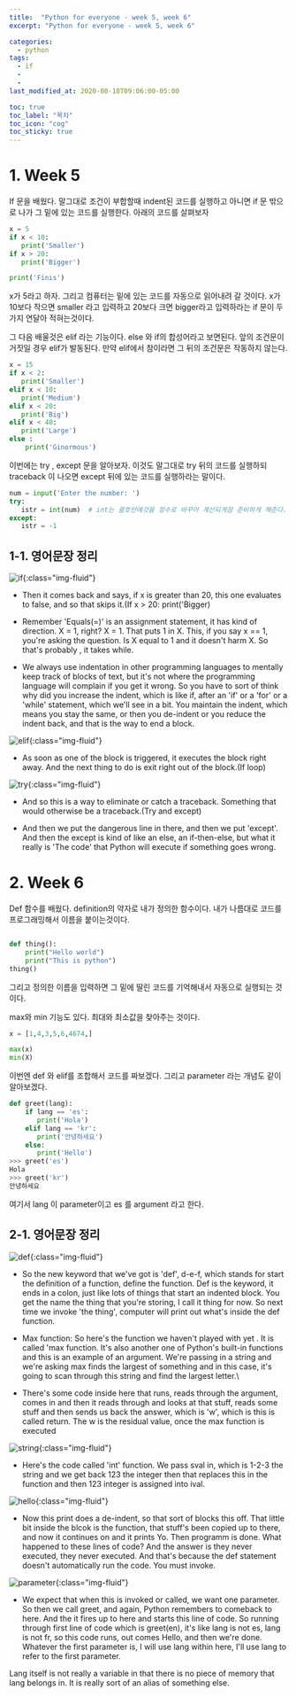 ```yaml
---
title:  "Python for everyone - week 5, week 6"
excerpt: "Python for everyone - week 5, week 6"

categories:
  - python
tags:
  - if
  - 
  - 
last_modified_at: 2020-08-18T09:06:00-05:00

toc: true
toc_label: "목차"
toc_icon: "cog"
toc_sticky: true
---
```


# 1. Week 5

If 문을 배웠다. 말그대로 조건이 부합할때 indent된 코드를 실행하고 아니면 if 문 밖으로 나가 그 밑에 있는 코드를 실행한다. 아래의 코드를 살펴보자 

```python
x = 5 
if x < 10:
   print('Smaller')
if x > 20:
   print('Bigger')

print('Finis')
```

x가 5라고 하자. 그리고 컴퓨터는 밑에 있는 코드를 자동으로 읽어내려 갈 것이다. x가 10보다 작으면 smaller 라고 입력하고 20보다 크면 bigger라고 입력하라는 if 문이 두가지 연달아 적혀는것이다.  

그 다음 배울것은 elif 라는 기능이다. else 와 if의 합성어라고 보면된다. 앞의 조건문이 거짓일 경우 elif가 발동된다. 만약 elif에서 참이라면 그 뒤의 조건문은 작동하지 않는다. 

```python
x = 15
if x < 2:
   print('Smaller')
elif x < 10:
   print('Medium')
elif x < 20:
   print('Big')
elif x < 40:
   print('Large')
else :
    print('Ginormous')

```

이번에는 try , except 문을 알아보자. 이것도 말그대로 try 뒤의 코드를 실행하되 traceback 이 나오면 except 뒤에 있는 코드를 실행하라는 말이다. 

```python
num = input('Enter the number: ')
try:
   istr = int(num)  # int는 괄호안에것을 정수로 바꾸어 계산되게끔 준비하게 해준다. 
except:
   istr = -1

```

## 1-1. 영어문장 정리

![if](https://yeonghunko.github.io/assets/img/coursera-python/if.png){:class="img-fluid"}

- Then it comes back and says, if x is greater than 20, this one evaluates to false, and so that skips it.(If x > 20: print('Bigger)

- Remember 'Equals(=)' is an assignment statement, it has kind of direction. X = 1, right? X = 1. That puts 1 in X. This, if you say x == 1, you're asking the question. Is X equal to 1 and it doesn't harm X. So that's probably , it takes while.

- We always use indentation in other programming languages to mentally keep track of blocks of text, but it's not where the programming language will complain if you get it wrong. So you have to sort of think why did you increase the indent, which is like if, after an 'if' or a 'for' or a 'while' statement, which we'll see in a bit. You maintain the indent, which means you stay the same, or then you de-indent or you reduce the indent back, and that is the way to end a block.


![elif](https://yeonghunko.github.io/assets/img/coursera-python/elif.png){:class="img-fluid"}

- As soon as one of the block is triggered, it executes the block right away. And the next thing to do is exit right out of the block.(If loop)


![try](https://yeonghunko.github.io/assets/img/coursera-python/try.png){:class="img-fluid"}


- And so this is a way to eliminate or catch a traceback. Something that would otherwise be a traceback.(Try and except)

- And then we put the dangerous line in there, and then we put 'except'. And then the except is kind of like an else, an if-then-else, but what it really is 'The code' that Python will execute if something goes wrong. 
	


# 2. Week 6

Def 함수를 배웠다. definition의 약자로 내가 정의한 함수이다. 내가 나름대로 코드를 프로그래밍해서 이름을 붙이는것이다. 

```python

def thing():
    print("Hello world")
    print("This is python")
thing()
```

그리고 정의한 이름을 입력하면 그 밑에 딸린 코드를 기억해내서 자동으로 실행되는 것이다.  

max와 min 기능도 있다. 최대와 최소값을 찾아주는 것이다.

```python
x = [1,4,3,5,6,4674,]

max(x)
min(X)
```

이번엔 def 와 elif를 조합해서 코드를 짜보겠다. 그리고 parameter 라는 개념도 같이 알아보겠다.

```python
def greet(lang):
    if lang == 'es':
       print('Hola')
    elif lang == 'kr':
       print('안녕하세요')
    else:
       print('Hello')
>>> greet('es')
Hola
>>> greet('kr')
안녕하세요
```

여기서 lang 이 parameter이고 es 를 argument 라고 한다. 

## 2-1. 영어문장 정리

![def](https://yeonghunko.github.io/assets/img/coursera-python/def.png){:class="img-fluid"}


- So the new keyword that we've got is 'def', d-e-f, which stands for start the definition of a function, define the function. Def is the keyword, it ends in a colon, just like lots of things that start an indented block. You get the name the thing that you're storing, I call it thing for now. So next time we invoke 'the thing', computer will print out what's inside the def function. 

- Max function: So here's the function we haven't played with yet . It is called 'max function. It's also another one of Python's built-in functions and this is an example of an argument. We're passing in a string and we're asking max finds the largest of something and in this case, it's going to scan through this string and find the largest letter.\

- There's some code inside here that runs, reads through the argument, comes in and then it reads through and looks at that stuff, reads some stuff and then sends us back the answer, which is 'w', which is this is called return. The w is the residual value, once the max function is executed


![string](https://yeonghunko.github.io/assets/img/coursera-python/string.png){:class="img-fluid"}


- Here's the code called 'int' function. We pass sval in, which is 1-2-3 the string and we get back 123 the integer then that replaces this in the function and then 123 integer is assigned into ival. 

![hello](https://yeonghunko.github.io/assets/img/coursera-python/hello.png){:class="img-fluid"}

- Now this print does a de-indent, so that sort of blocks this off. That little bit inside the blcok is the function, that stuff's been copied up to there, and now it continues on and it prints Yo.  Then programm is done. What happened to these lines of code? And the answer is they never executed, they never executed. And that's because the def statement doesn't automatically run the code. You must invoke.

![parameter](https://yeonghunko.github.io/assets/img/coursera-python/parameter.png){:class="img-fluid"}


- We expect that when this is invoked or called, we want one parameter. So then we call greet, and again, Python remembers to comeback to here. And the it fires up to here and starts this line of code. So running through first line of code which is greet(en), it's like lang is not es, lang is not fr, so this code runs, out comes Hello, and then we're done. Whatever the first parameter is, I will use lang within here, I'll use lang to refer to the first parameter.  
 
Lang itself is not really a variable in that there is no piece of memory that lang belongs in. It is really sort of an alias of something else.
